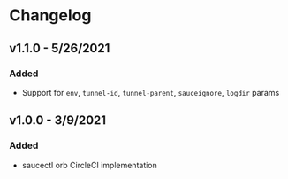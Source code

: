 # Changelog

## v1.1.0 - 5/26/2021
### Added
- Support for `env`, `tunnel-id`, `tunnel-parent`, `sauceignore`, `logdir` params

## v1.0.0 - 3/9/2021
### Added
- saucectl orb CircleCI implementation
